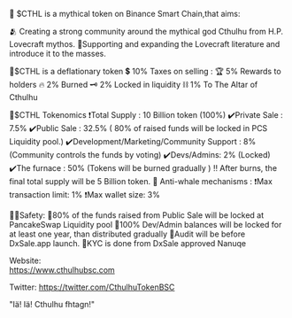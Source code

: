 📌 $CTHL is a  mythical token on Binance Smart Chain,that aims:

🫂 Creating a strong community around the mythical god Cthulhu from H.P. Lovecraft mythos.
🦾Supporting and expanding the Lovecraft literature and introduce it to the masses.

📌$CTHL is a deflationary token
   💲 10% Taxes on selling :
   🏆  5% Rewards to holders
   🔥  2% Burned
   🗝  2% Locked in liquidity
   ⛓ 1% To The Altar of Cthulhu

📌$CTHL Tokenomics
❗️Total Supply : 10 Billion token (100%)
  ✔️Private Sale :  7.5%
  ✔️Public Sale : 32.5% ( 80% of raised funds will be locked in PCS Liquidity pool.)
  ✔️Development/Marketing/Community Support : 8% (Community controls the funds by voting)
  ✔️Devs/Admins: 2% (Locked)
  ✔️The furnace : 50% (Tokens will be burned gradually )
 ‼️ After burns, the final total supply will be 5 Billion token.
  🐳 Anti-whale mechanisms : 
          ❗️Max transaction limit: 1%
          ❗️Max wallet size: 3%

👮‍♀️Safety:
🔹80% of the funds raised from Public Sale will be locked at PancakeSwap Liquidity pool
🔹100% Dev/Admin balances will be locked for at least one year, than distributed  gradually
🔸Audit will be before DxSale.app launch.
🔸KYC is done from DxSale approved Nanuqe

Website:  
https://www.cthulhubsc.com

Twitter:
https://twitter.com/CthulhuTokenBSC

"Iä! Iä! Cthulhu fhtagn!"
